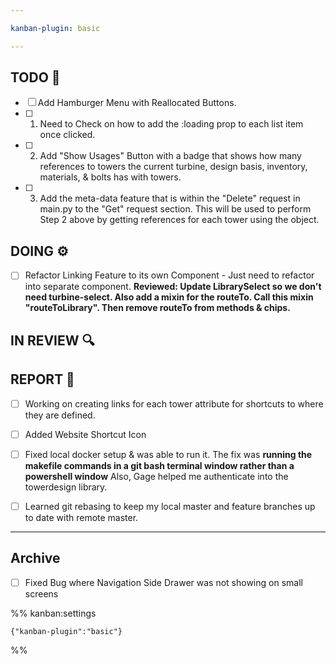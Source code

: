 ```yaml
---

kanban-plugin: basic

---
```


## TODO 💭

- [ ] Add Hamburger Menu with Reallocated Buttons.
- [ ] 1. Need to Check on how to add the :loading prop to each list item once clicked.
- [ ] 2. Add "Show Usages" Button with a badge that shows how many references to towers the current turbine, design basis, inventory, materials, & bolts has with towers.
- [ ] 3. Add the meta-data feature that is within the "Delete" request in main.py to the "Get" request section. This will be used to perform Step 2 above by getting references for each tower using the object.


## DOING ⚙️

- [ ] Refactor Linking Feature to its own Component - Just need to refactor into separate component. **Reviewed: Update LibrarySelect so we don't need turbine-select. Also add a mixin for the routeTo. Call this mixin "routeToLibrary". Then remove routeTo from methods & chips.**


## IN REVIEW 🔍



## REPORT 📎

- [ ] Working on creating links for each tower attribute for shortcuts to where they are defined.
- [ ] Added Website Shortcut Icon
- [ ] Fixed local docker setup & was able to run it. The fix was **running the makefile commands in a git bash terminal window rather than a powershell window** Also, Gage helped me authenticate into the towerdesign library.
- [ ] Learned git rebasing to keep my local master and feature branches up to date with remote master.


***

## Archive

- [ ] Fixed Bug where Navigation Side Drawer was not showing on small screens

%% kanban:settings
```
{"kanban-plugin":"basic"}
```
%%